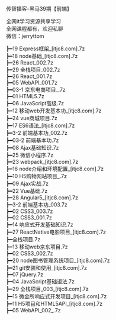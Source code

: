 传智播客-黑马39期【前端】

全网it学习资源共享学习<br>全网课程都有，欢迎私聊<br>微信：jerryttom<br>

┣━19 Express框架_[itjc8.com].7z<br> ┣━18 node基础_[itjc8.com].7z<br> ┣━26 React_002.7z<br> ┣━29 全栈项目_002.7z<br> ┣━26 React_001.7z<br> ┣━05 WebAPI_001.7z<br> ┣━03-1 京东电商项目_.7z<br> ┣━01 HTML5.7z<br> ┣━06 JavaScript高级.7z<br> ┣━12 移动web开发基本功_[itjc8.com].7z<br> ┣━24 vue商城项目.7z<br> ┣━17 ES6语法_[itjc8.com].7z<br> ┣━3-2 前端基本功_002.7z<br> ┣━03-2 前端基本功.7z<br> ┣━08 Ajax基础知识.7z<br> ┣━25 微信小程序.7z<br> ┣━23 webpack_[itjc8.com].7z<br> ┣━16 node介绍和环境配置_[itjc8.com].7z<br> ┣━10 H5购物网站项目_.7z<br> ┣━09 Ajax实战.7z<br> ┣━22 Vue基础.7z<br> ┣━28 Angular5_[itjc8.com].7z<br> ┣━3-2 前端基本功_003.7z<br> ┣━02 CSS3_003.7z<br> ┣━02 CSS3_001.7z<br> ┣━14 响应式开发基础知识.7z<br> ┣━27 ReactNative电影项目_[itjc8.com].7z<br> ┣━全栈项目.7z<br> ┣━13 移动web京东项目.7z<br> ┣━02 CSS3_002.7z<br> ┣━20 node图书管理系统项目_[itjc8.com].7z<br> ┣━21 git安装和使用_[itjc8.com].7z<br> ┣━07 jQuery.7z<br> ┣━04 JavaScript基础语法.7z<br> ┣━29 全栈项目_003_[itjc8.com].7z<br> ┣━15 微金所响应式开发项目_[itjc8.com].7z<br> ┣━11 H5项目和HTML5API_[itjc8.com].7z<br> ┣━05 WebAPI_002_.7z